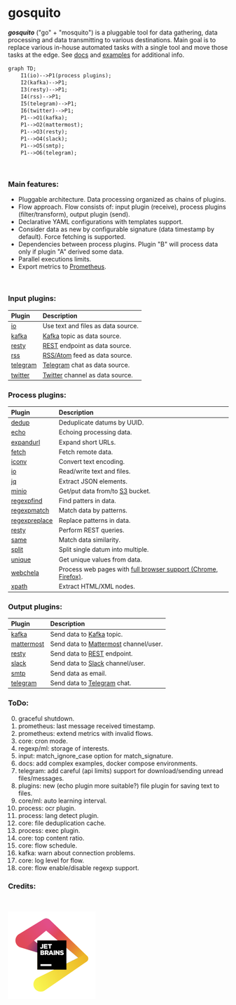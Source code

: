 # gosquito

**_gosquito_** ("go" + "mosquito") is a pluggable tool for data
gathering, data processing and data transmitting to various destinations.
Main goal is to replace various in-house automated tasks with a single tool and move those tasks at the edge.
See [docs](docs/README.md) and [examples](https://github.com/livelace/gosquito-public) for additional info.

```mermaid
graph TD;
    I1(io)-->P1(process plugins);
    I2(kafka)-->P1;
    I3(resty)-->P1;
    I4(rss)-->P1;
    I5(telegram)-->P1;
    I6(twitter)-->P1;
    P1-->O1(kafka);
    P1-->O2(mattermost);
    P1-->O3(resty);
    P1-->O4(slack);
    P1-->O5(smtp);
    P1-->O6(telegram);
```

<br>

### Main features:

- Pluggable architecture. Data processing organized as chains of plugins.
- Flow approach. Flow consists of: input plugin (receive), process plugins (filter/transform), output
  plugin (send).
- Declarative YAML configurations with templates support.
- Consider data as new by configurable signature (data timestamp by default). Force fetching is supported.
- Dependencies between process plugins. Plugin "B" will process data only if plugin "A" derived some data.
- Parallel executions limits.
- Export metrics to [Prometheus](https://prometheus.io/).

<br>

### Input plugins:

| Plugin                                     | Description                                                                                    |
|:-------------------------------------------|:-----------------------------------------------------------------------------------------------|
| [io](docs/plugins/input/io.md)             | Use text and files as data source.                                                             |
| [kafka](docs/plugins/input/kafka.md)       | [Kafka](https://kafka.apache.org/) topic as data source.                                       |
| [resty](docs/plugins/input/resty.md)       | [REST](https://en.wikipedia.org/wiki/Representational_state_transfer) endpoint as data source. |
| [rss](docs/plugins/input/rss.md)           | [RSS/Atom](https://en.wikipedia.org/wiki/RSS) feed as data source.                             |
| [telegram](docs/plugins/input/telegram.md) | [Telegram](https://telegram.org/) chat as data source.                                         |
| [twitter](docs/plugins/input/twitter.md)   | [Twitter](https://twitter.com/) channel as data source.                                        |

### Process plugins:

| Plugin                                                 | Description                                                                                            |
|:-------------------------------------------------------|:-------------------------------------------------------------------------------------------------------|
| [dedup](docs/plugins/process/dedup.md)                 | Deduplicate datums by UUID.                                                                            |
| [echo](docs/plugins/process/echo.md)                   | Echoing processing data.                                                                               |
| [expandurl](docs/plugins/process/expandurl.md)         | Expand short URLs.                                                                                     |
| [fetch](docs/plugins/process/fetch.md)                 | Fetch remote data.                                                                                     |
| [iconv](docs/plugins/process/iconv.md)                 | Convert text encoding.                                                                                 |
| [io](docs/plugins/process/io.md)                       | Read/write text and files.                                                                             |
| [jq](docs/plugins/process/jq.md)                       | Extract JSON elements.                                                                                 |
| [minio](docs/plugins/process/minio.md)                 | Get/put data from/to [S3](https://en.wikipedia.org/wiki/Amazon_S3) bucket.                             |
| [regexpfind](docs/plugins/process/regexpfind.md)       | Find patters in data.                                                                                  |
| [regexpmatch](docs/plugins/process/regexpmatch.md)     | Match data by patterns.                                                                                |
| [regexpreplace](docs/plugins/process/regexpreplace.md) | Replace patterns in data.                                                                              |
| [resty](docs/plugins/process/resty.md)                 | Perform REST queries.                                                                                  |
| [same](docs/plugins/process/same.md)                   | Match data similarity.                                                                                 |
| [split](docs/plugins/process/split.md)                 | Split single datum into multiple.                                                                      |
| [unique](docs/plugins/process/unique.md)               | Get unique values from data.                                                                           |
| [webchela](docs/plugins/process/webchela.md)           | Process web pages with [full browser support (Chrome, Firefox)](https://github.com/livelace/webchela). |
| [xpath](docs/plugins/process/xpath.md)                 | Extract HTML/XML nodes.                                                                                |

### Output plugins:

| Plugin                                          | Description                                                                                  |
|:------------------------------------------------|:---------------------------------------------------------------------------------------------|
| [kafka](docs/plugins/output/kafka.md)           | Send data to [Kafka](https://kafka.apache.org/) topic.                                       |
| [mattermost](docs/plugins/output/mattermost.md) | Send data to [Mattermost](https://mattermost.org/) channel/user.                             |
| [resty](docs/plugins/output/resty.md)           | Send data to [REST](https://en.wikipedia.org/wiki/Representational_state_transfer) endpoint. |
| [slack](docs/plugins/output/slack.md)           | Send data to [Slack](https://slack.com) channel/user.                                        |
| [smtp](docs/plugins/output/smtp.md)             | Send data as email.                                                                          |
| [telegram](docs/plugins/output/telegram.md)     | Send data to [Telegram](https://telegram.org) chat.                                          |

### ToDo:

0. graceful shutdown.
1. prometheus: last message received timestamp.
1. prometheus: extend metrics with invalid flows.
2. core: cron mode.
3. regexp/ml: storage of interests.
4. input: match_ignore_case option for match_signature.
5. docs: add complex examples, docker compose environments.
6. telegram: add careful (api limits) support for download/sending unread files/messages.
7. plugins: new (echo plugin more suitable?) file plugin for saving text to files.
8. core/ml: auto learning interval.
9. process: ocr plugin.
10. process: lang detect plugin.
11. core: file deduplication cache.
12. process: exec plugin.
13. core: top content ratio.
14. core: flow schedule.
15. kafka: warn about connection problems.
16. core: log level for flow.
17. core: flow enable/disable regexp support.

### Credits:

<br>

[![main](assets/jetbrains.png)](https://www.jetbrains.com/ides/)
